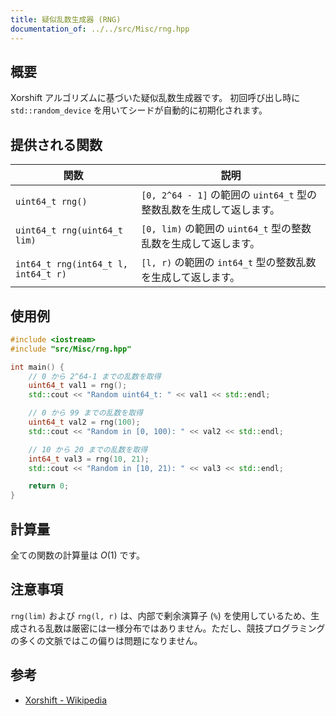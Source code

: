 ```yaml
---
title: 疑似乱数生成器 (RNG)
documentation_of: ../../src/Misc/rng.hpp
---
```


## 概要

Xorshift アルゴリズムに基づいた疑似乱数生成器です。
初回呼び出し時に `std::random_device` を用いてシードが自動的に初期化されます。

## 提供される関数

| 関数 | 説明 |
|---|---|
| `uint64_t rng()` | `[0, 2^64 - 1]` の範囲の `uint64_t` 型の整数乱数を生成して返します。 |
| `uint64_t rng(uint64_t lim)` | `[0, lim)` の範囲の `uint64_t` 型の整数乱数を生成して返します。 |
| `int64_t rng(int64_t l, int64_t r)` | `[l, r)` の範囲の `int64_t` 型の整数乱数を生成して返します。 |

## 使用例

```cpp
#include <iostream>
#include "src/Misc/rng.hpp"

int main() {
    // 0 から 2^64-1 までの乱数を取得
    uint64_t val1 = rng();
    std::cout << "Random uint64_t: " << val1 << std::endl;

    // 0 から 99 までの乱数を取得
    uint64_t val2 = rng(100);
    std::cout << "Random in [0, 100): " << val2 << std::endl;

    // 10 から 20 までの乱数を取得
    int64_t val3 = rng(10, 21);
    std::cout << "Random in [10, 21): " << val3 << std::endl;

    return 0;
}
```

## 計算量

全ての関数の計算量は $O(1)$ です。

## 注意事項

`rng(lim)` および `rng(l, r)` は、内部で剰余演算子 (`%`) を使用しているため、生成される乱数は厳密には一様分布ではありません。ただし、競技プログラミングの多くの文脈ではこの偏りは問題になりません。

## 参考

- [Xorshift - Wikipedia](https://ja.wikipedia.org/wiki/Xorshift)
